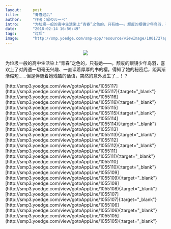 ```yaml
---
layout:     post
title:      "青春过后"
author:     "作者：緑のルーペ"
intro:      "为垃圾一般的高中生活染上“青春”之色的，只有她——。颓废的眼镜少年鸟羽，喜欢上了对周遭一切毫无兴趣、一直读着厚厚的书的樱。得知了她的秘密后，距离渐渐缩短……但是伴随着她残酷的话语，突然的意外发生了…！？"
date:       "2018-02-14 16:56:49"
tags:       "过后"
image:      "http://smp.yoedge.com/smp-app/resource/viewImage/1001727appline.png"
---
```

<div style="text-align: center">
<p><img src="http://smp.yoedge.com/smp-app/resource/viewImage/1001727appline.png"/></p>
</div>
<p class="post-meta">
<span>为垃圾一般的高中生活染上“青春”之色的，只有她——。颓废的眼镜少年鸟羽，喜欢上了对周遭一切毫无兴趣、一直读着厚厚的书的樱。得知了她的秘密后，距离渐渐缩短……但是伴随着她残酷的话语，突然的意外发生了…！？</span>
</p>
[http://smp3.yoedge.com/view/gotoAppLine/1055117](http://smp3.yoedge.com/view/gotoAppLine/1055117){:target="_blank"}
[http://smp3.yoedge.com/view/gotoAppLine/1055116](http://smp3.yoedge.com/view/gotoAppLine/1055116){:target="_blank"}
[http://smp3.yoedge.com/view/gotoAppLine/1055115](http://smp3.yoedge.com/view/gotoAppLine/1055115){:target="_blank"}
[http://smp3.yoedge.com/view/gotoAppLine/1055114](http://smp3.yoedge.com/view/gotoAppLine/1055114){:target="_blank"}
[http://smp3.yoedge.com/view/gotoAppLine/1055113](http://smp3.yoedge.com/view/gotoAppLine/1055113){:target="_blank"}
[http://smp3.yoedge.com/view/gotoAppLine/1055112](http://smp3.yoedge.com/view/gotoAppLine/1055112){:target="_blank"}
[http://smp3.yoedge.com/view/gotoAppLine/1055111](http://smp3.yoedge.com/view/gotoAppLine/1055111){:target="_blank"}
[http://smp3.yoedge.com/view/gotoAppLine/1055110](http://smp3.yoedge.com/view/gotoAppLine/1055110){:target="_blank"}
[http://smp3.yoedge.com/view/gotoAppLine/1055109](http://smp3.yoedge.com/view/gotoAppLine/1055109){:target="_blank"}
[http://smp3.yoedge.com/view/gotoAppLine/1055108](http://smp3.yoedge.com/view/gotoAppLine/1055108){:target="_blank"}
[http://smp3.yoedge.com/view/gotoAppLine/1055107](http://smp3.yoedge.com/view/gotoAppLine/1055107){:target="_blank"}
[http://smp3.yoedge.com/view/gotoAppLine/1055106](http://smp3.yoedge.com/view/gotoAppLine/1055106){:target="_blank"}
[http://smp3.yoedge.com/view/gotoAppLine/1055105](http://smp3.yoedge.com/view/gotoAppLine/1055105){:target="_blank"}


